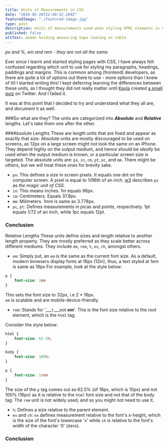 ```yaml
---
title: Units of Measurements in CSS
date: "2019-05-26T22:40:32.169Z"
featuredImage: "./featured-image.jpg"
type: post
description: Units of measurements used when styling HTML elements in CSS
published: false
altText: woman holding measuring tape leaning on table
---
```


_px and %, em and rem - they are not all the same_

Ever since I learnt and started styling pages with CSS, I have always felt confused regarding which unit to use for styling my paragraphs, headings, paddings and margins. This is common among (frontend) developers, as there are quite a lot of options out there to use - more options than I knew of till I started writing this!
I kept deferring learning the differences between these units, as I thought they did not really matter until [Kayla](https://twitter.com/_KaylaSween) created [a small quiz](https://twitter.com/_KaylaSween/status/1153799464340971525) on Twitter. And I failed it.


It was at this point that I decided to try and understand what they all are, and _document_ it as well.

###So what are they?
The units are categorized into ___Absolute___ and ___Relative___ lengths.
Let's take them one after the other.

###Absolute Lengths
These are length units that are fixed and appear as exactly that size. Absolute units are mostly discouraged to be used on screens, as 12px on a large screen might not look the same on an iPhone. They depend highly on the output medium, and hence should be _ideally_ be used when the output medium is known, or a particular screen size is targeted.
The absolute units are: `px`, `in`, `cm`, `pt`, `pc`, and `mm`. There might be others, but we will treat these ones for brevity sake.

- `px`: This defines a size in screen pixels. It equals one dot on the computer screen. A pixel is equal to 1/96th of an inch. [w3](https://w3.org) describes `px` as _the magic unit of CSS_. 
- `in`: This means inches. 1in equals 96px.
- `cm`: Centimeters. Equals 37.8px.
- `mm`: Milimeters. 1mm is same as 3.778px.
- `pc`, `pt`: Defines measurements in picas and points, respectively. 1pt equals 1/72 of an inch, while 1pc equals 12pt.

### Conclusion
Relative Lengths
These units define sizes and length relative to another length property. They are mostly preferred as they scale better across different mediums. They include `em`, `rem`, `%`, `ex`, `ch`, amongst others.

- `em`: Simply put, an `em` is the same as the current font size. As a default, modern browsers display fonts at 16px (12in), thus, a text styled at 1em is same as 16px For example, look at the style below:
```css
p {
	font-size: 2em
}
```
This sets the font size to 32px, i.e 2 * 16px.<br/>
`em` is scalable and are mobile-device-friendly.
- `rem`: Stands for '___r___oot ___em___'. This is the font size relative to the root element, which is the `html` tag. 

Consider the style below: 
```css
html {
	font-size: 62.5%;
}

body {
	font-size: 100%;
}

p {
	font-size: 1rem
}
```
The size of the `p` tag comes out as 62.5% (of 16px, which is 10px) and not 100% (16px) as it is relative to the `html` font size and not that of the body tag.
The `rem` unit is not widely used, and so you might not need to use it.
- `%`: Defines a size relative to the parent element.
- `ex` and `ch`: `ex` defines measurement relative to the font's x-height, which is the size of the font's lowercase 'x' while `ch` is relative to the font's width of the character '0' (zero).

### Conclusion

